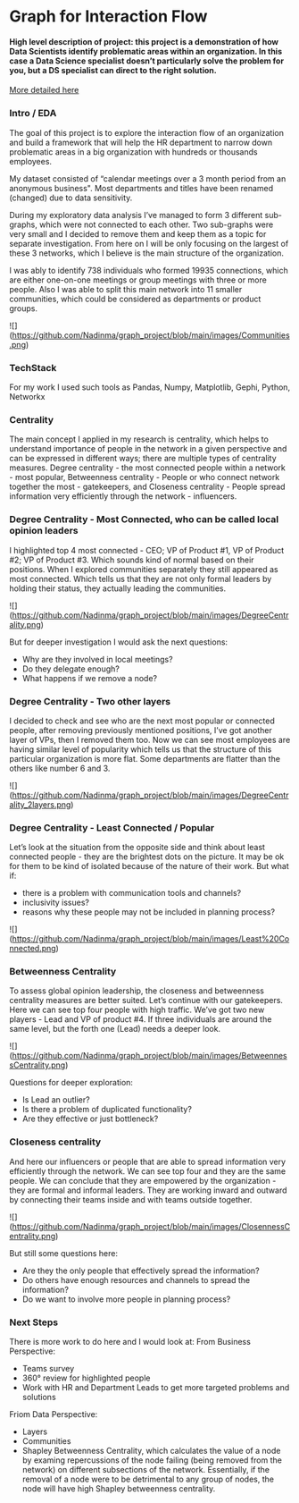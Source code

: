 # Graph for Interaction Flow

#### High level description of project: this project is a demonstration of how Data Scientists identify problematic areas within an organization. In this case a Data Science specialist doesn’t particularly solve the problem for you, but a DS specialist can direct to the right solution. 

[More detailed here](https://github.com/Nadinma/graph_project/blob/main/graph_serach_project.ipynb)

### Intro / EDA

The goal of this project is to explore the interaction flow of an organization and build a framework that will help the HR department to narrow down problematic areas in a big organization with hundreds or thousands employees.

My dataset consisted of “calendar meetings over a 3 month period from an anonymous business". Most departments and titles have been renamed (changed) due to data sensitivity.  

During my exploratory data analysis I’ve managed to form 3 different sub-graphs, which were not connected to each other. Two sub-graphs were very small and I decided to remove them and keep them as a topic for separate investigation. From here on I will be only focusing on the largest of these 3 networks, which I believe is the main structure of the organization.

I was ably to identify 738 individuals who formed 19935 connections, which are either one-on-one meetings or group meetings with three or more people. Also I was able to split this main network  into 11 smaller communities, which could be considered as departments or product groups. 


![] (https://github.com/Nadinma/graph_project/blob/main/images/Communities.png)

### TechStack 
For my work I used such tools as Pandas, Numpy, Matplotlib, Gephi, Python, Networkx

### Centrality
The main concept I applied in my research is centrality, which helps to understand  importance of people in the network in a given perspective and can be expressed in different ways; there are multiple types of centrality measures. 
Degree centrality - the most connected people within a network - most popular, 
Betweenness centrality -  People or who connect network together the most - gatekeepers, and 
Closeness centrality - People spread information very efficiently through the network - influencers. 

### Degree Centrality - Most Connected, who can be called local opinion leaders
I highlighted top 4 most connected - CEO; VP of Product #1, VP of Product #2; VP of Product #3. Which sounds kind of normal based on their positions. When I explored communities separately they still appeared as most connected. Which tells us that they are not only formal leaders by holding their status, they actually leading the communities. 


![] (https://github.com/Nadinma/graph_project/blob/main/images/DegreeCentrality.png)

But for deeper investigation I would ask the next questions: 
- Why are they involved in local meetings?
- Do they delegate enough?
- What happens if we remove a node? 

### Degree Centrality - Two other layers 
I decided to check and see who are the next most popular or connected people, after removing previously mentioned positions, I’ve got another layer of VPs, then I removed them too. Now we can see most employees are having similar level of popularity which tells us that the structure of this particular organization is more flat. Some departments are flatter than the others like number 6 and 3. 


![] (https://github.com/Nadinma/graph_project/blob/main/images/DegreeCentrality_2layers.png)

### Degree Centrality - Least Connected / Popular
Let’s look at the situation from the opposite side and think about least connected people - they are the brightest dots on the picture. 
It may be ok for them to be kind of isolated because of the nature of their work. 
But what if: 
- there is a problem with communication tools and channels?
- inclusivity issues?
- reasons why these people may not be included in planning process?

![] (https://github.com/Nadinma/graph_project/blob/main/images/Least%20Connected.png)

### Betweenness Centrality
To assess global opinion leadership, the closeness and betweenness centrality measures are better suited.
Let’s continue with our gatekeepers. Here we can see top four people with high traffic. 
We’ve got two new players - Lead and VP of product #4. 
If three individuals are around the same level, but the forth one (Lead) needs a deeper look.  


![] (https://github.com/Nadinma/graph_project/blob/main/images/BetweennessCentrality.png)

Questions for deeper exploration: 
- Is Lead an outlier?
- Is there a problem of duplicated functionality? 
- Are they effective or just bottleneck?

### Closeness centrality
And here our influencers or people that are able to spread information very efficiently through the network. We can see top four and they are the same people. We can conclude that they are empowered by the organization - they are formal and informal leaders. They are working inward and outward by connecting their teams inside and with teams outside together. 


![] (https://github.com/Nadinma/graph_project/blob/main/images/ClosennessCentrality.png)

But still some questions here:
- Are they the only people that effectively spread the information?
- Do others have enough resources and channels to spread the information?
- Do we want to involve more people in planning process? 

### Next Steps 
There is more work to do here and I would look at:
From Business Perspective:
- Teams survey 
- 360° review for highlighted people
- Work with HR and Department Leads to get more targeted problems and solutions

Friom Data Perspective: 
- Layers 
- Communities 
- Shapley Betweenness Centrality, which calculates the value of a node by examing repercussions of the node failing (being removed from the network) on different subsections of the network. Essentially, if the removal of a node were to be detrimental to any group of nodes, the node will have high Shapley betweenness centrality.

